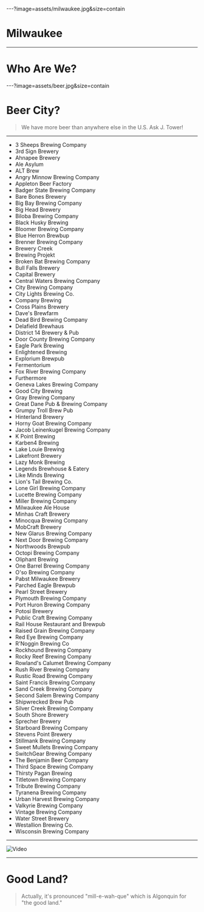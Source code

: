 ---?image=assets/milwaukee.jpg&size=contain
# <span class="orange black-shadow">Milwaukee</span>

---
# <span class="orange">Who Are We?</span>

---?image=assets/beer.jpg&size=contain
# <span class="orange black-shadow">Beer City?</span>
> <span class="black">We have more beer than anywhere else in the U.S. Ask J. Tower!</span>

---
 - 3 Sheeps Brewing Company					
 - 3rd Sign Brewery							
 - Ahnapee Brewery								
 - Ale Asylum								
 - ALT Brew									
 - Angry Minnow Brewing Company				
 - Appleton Beer Factory						
 - Badger State Brewing Company				
 - Bare Bones Brewery							
 - Big Bay Brewing Company					
 - Big Head Brewery							
 - Biloba Brewing Company						
 - Black Husky Brewing					
 - Bloomer Brewing Company					
 - Blue Herron Brewbup						
 - Brenner Brewing Company					
 - Brewery Creek								
 - Brewing Projekt							
 - Broken Bat Brewing Company				
 - Bull Falls Brewery							
 - Capital Brewery								
 - Central Waters Brewing Company			
 - City Brewing Company							
 - City Lights Brewing Co.					
 - Company Brewing							
 - Cross Plains Brewery						
 - Dave's Brewfarm							
 - Dead Bird Brewing Company					
 - Delafield Brewhaus							
 - District 14 Brewery & Pub					
 - Door County Brewing Company					
 - Eagle Park Brewing							
 - Enlightened Brewing						
 - Explorium Brewpub							
 - Fermentorium								
 - Fox River Brewing Company					
 - Furthermore								
 - Geneva Lakes Brewing Company				
 - Good City Brewing							
 - Gray Brewing Company						
 - Great Dane Pub & Brewing Company			
 - Grumpy Troll Brew Pub						
 - Hinterland Brewery							
 - Horny Goat Brewing Company					
 - Jacob Leinenkugel Brewing Company				
 - K Point Brewing							
 - Karben4 Brewing							
 - Lake Louie Brewing							
 - Lakefront Brewery								
 - Lazy Monk Brewing							
 - Legends Brewhouse & Eatery					
 - Like Minds Brewing							
 - Lion's Tail Brewing Co.					
 - Lone Girl Brewing Company					
 - Lucette Brewing Company					
 - Miller Brewing Company							
 - Milwaukee Ale House							
 - Minhas Craft Brewery							
 - Minocqua Brewing Company					
 - MobCraft Brewery							
 - New Glarus Brewing Company						
 - Next Door Brewing Company					
 - Northwoods Brewpub							
 - Octopi Brewing Company						
 - Oliphant Brewing							
 - One Barrel Brewing Company					
 - O'so Brewing Company						
 - Pabst Milwaukee Brewery					
 - Parched Eagle Brewpub						
 - Pearl Street Brewery						
 - Plymouth Brewing Company					
 - Port Huron Brewing Company					
 - Potosi Brewery									
 - Public Craft Brewing Company				
 - Rail House Restaurant and Brewpub				
 - Raised Grain Brewing Company				
 - Red Eye Brewing Company					
 - R'Noggin Brewing Co						
 - Rockhound Brewing Company					
 - Rocky Reef Brewing Company					
 - Rowland's Calumet Brewing Company			
 - Rush River Brewing Company					
 - Rustic Road Brewing Company				
 - Saint Francis Brewing Company				
 - Sand Creek Brewing Company					
 - Second Salem Brewing Company				
 - Shipwrecked Brew Pub						
 - Silver Creek Brewing Company				
 - South Shore Brewery							
 - Sprecher Brewery								
 - Starboard Brewing Company						
 - Stevens Point Brewery							
 - Stillmank Brewing Company					
 - Sweet Mullets Brewing Company				
 - SwitchGear Brewing Company					
 - The Benjamin Beer Company 					
 - Third Space Brewing Company				
 - Thirsty Pagan Brewing						
 - Titletown Brewing Company					
 - Tribute Brewing Company					
 - Tyranena Brewing Company					
 - Urban Harvest Brewing Company				
 - Valkyrie Brewing Company					
 - Vintage Brewing Company					
 - Water Street Brewery						
 - Westallion Brewing Co.					
 - Wisconsin Brewing Company					

---
![Video](https://www.youtube.com/embed/kTOhwNYCI6M)

---
# <span class="orange">Good Land?</span>
> Actually, it's pronounced "mill-e-wah-que" which is Algonquin for "the good land."
